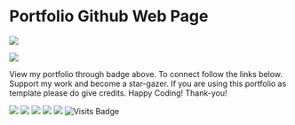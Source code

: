 # Portfolio Github Web Page

[<img src ="https://img.shields.io/badge/Website-pk-%23.svg?&style=for-the-badge&logo=&logoColor=white%22">](https://mkmahto2.github.io/mkmahto12.github.io/) 

[<img src ="./assets/img/test.gif">](https://pr2tik1.github.io/) 

View my portfolio through badge above. To connect follow the links below. Support my work and become a star-gazer. If you are using this portfolio as template please do give credits. Happy Coding! Thank-you! 

[<img src="https://img.shields.io/badge/twitter-%231DA1F2.svg?&style=for-the-badge&logo=twitter&logoColor=white" />](https://mobile.twitter.com/mukeshkumarmio) [<img src="https://img.shields.io/badge/medium-%2312100E.svg?&style=for-the-badge&logo=medium&logoColor=white" />]()  [<img src="https://img.shields.io/badge/linkedin-%230077B5.svg?&style=for-the-badge&logo=linkedin&logoColor=white" />](https://www.linkedin.com/in/mkmahto7/) [<img src = "https://img.shields.io/badge/instagram-%23E4405F.svg?&style=for-the-badge&logo=instagram&logoColor=white">](https://www.linkedin.com/mwlite/in/mkmahto7) [<img src = "https://img.shields.io/badge/facebook-%231877F2.svg?&style=for-the-badge&logo=facebook&logoColor=white">](https://www.facebook.com/mkmahto2)  ![Visits Badge]()
